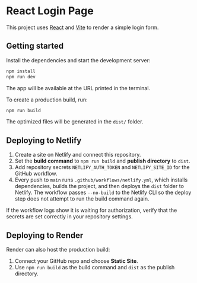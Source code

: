 # React Login Page

This project uses [React](https://react.dev/) and [Vite](https://vitejs.dev/) to render a simple login form.

## Getting started

Install the dependencies and start the development server:

```bash
npm install
npm run dev
```

The app will be available at the URL printed in the terminal.

To create a production build, run:

```bash
npm run build
```

The optimized files will be generated in the `dist/` folder.

## Deploying to Netlify

1. Create a site on Netlify and connect this repository.
2. Set the **build command** to `npm run build` and **publish directory** to `dist`.
3. Add repository secrets `NETLIFY_AUTH_TOKEN` and `NETLIFY_SITE_ID` for the GitHub workflow.
4. Every push to `main` runs `.github/workflows/netlify.yml`, which installs
   dependencies, builds the project, and then deploys the `dist` folder to
   Netlify. The workflow passes `--no-build` to the Netlify CLI so the deploy
   step does not attempt to run the build command again.

If the workflow logs show it is waiting for authorization, verify that the secrets are set correctly in your repository settings.

## Deploying to Render

Render can also host the production build:

1. Connect your GitHub repo and choose **Static Site**.
2. Use `npm run build` as the build command and `dist` as the publish directory.
